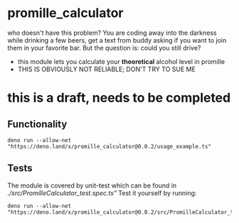 # promille_calculator

who doesn't have this problem? You are coding away into the darkness while drinking a few beers, get a text from buddy asking if you want to join them in your favorite bar. But the question is: could you still drive?

- this module lets you calculate your **theoretical** alcohol level in promille
- THIS IS OBVIOUSLY NOT RELIABLE; DON'T TRY TO SUE ME

# this is a draft, needs to be completed

## Functionality
````
deno run --allow-net "https://deno.land/x/promille_calculator@0.0.2/usage_example.ts"
````


## Tests

The module is covered by unit-test which can be found in *./src/PromilleCalculator_test.spec.ts"*
Test it yourself by running:

````
deno run --allow-net "https://deno.land/x/promille_calculator@0.0.2/src/PromilleCalculator_test.spec.ts"
````
